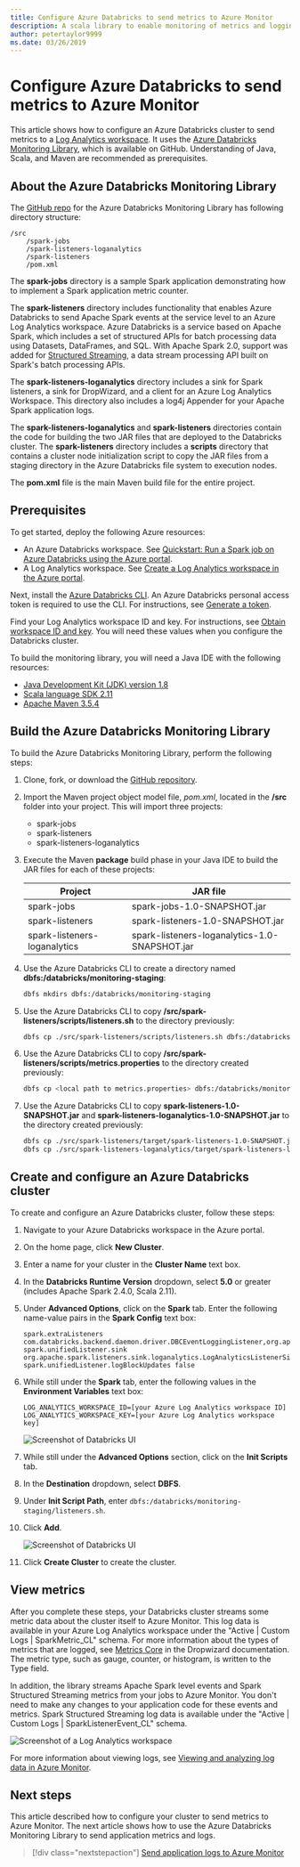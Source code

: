 ```yaml
---
title: Configure Azure Databricks to send metrics to Azure Monitor
description: A scala library to enable monitoring of metrics and logging data in Azure Log Analytics
author: petertaylor9999
ms.date: 03/26/2019
---
```


<!-- markdownlint-disable MD040 -->

# Configure Azure Databricks to send metrics to Azure Monitor

This article shows how to configure an Azure Databricks cluster to send metrics to a [Log Analytics workspace](/azure/azure-monitor/platform/manage-access). It uses the [Azure Databricks Monitoring Library](https://github.com/mspnp/spark-monitoring), which is available on GitHub. Understanding of Java, Scala, and Maven are recommended as prerequisites.

## About the Azure Databricks Monitoring Library

The [GitHub repo](https://github.com/mspnp/spark-monitoring) for the Azure Databricks Monitoring Library has following directory structure:

```
/src  
    /spark-jobs  
    /spark-listeners-loganalytics  
    /spark-listeners  
    /pom.xml  
```

The **spark-jobs** directory is a sample Spark application demonstrating how to implement a Spark application metric counter.

The **spark-listeners** directory includes functionality that enables Azure Databricks to send Apache Spark events at the service level to an Azure Log Analytics workspace. Azure Databricks is a service based on Apache Spark, which includes a set of structured APIs for batch processing data using Datasets, DataFrames, and SQL. With Apache Spark 2.0, support was added for [Structured Streaming](https://spark.apache.org/docs/latest/structured-streaming-programming-guide.html), a data stream processing API built on Spark's batch processing APIs.

The **spark-listeners-loganalytics** directory includes a sink for Spark listeners, a sink for DropWizard, and a client for an Azure Log Analytics Workspace. This directory also includes a log4j Appender for your Apache Spark application logs.

The **spark-listeners-loganalytics** and **spark-listeners** directories contain the code for building the two JAR files that are deployed to the Databricks cluster. The **spark-listeners** directory includes a **scripts** directory that contains a cluster node initialization script to copy the JAR files from a staging directory in the Azure Databricks file system to execution nodes.

The **pom.xml** file is the main Maven build file for the entire project.

## Prerequisites

To get started, deploy the following Azure resources:

- An Azure Databricks workspace. See [Quickstart: Run a Spark job on Azure Databricks using the Azure portal](/azure/azure-databricks/quickstart-create-databricks-workspace-portal).
- A Log Analytics workspace. See [Create a Log Analytics workspace in the Azure portal](/azure/azure-monitor/learn/quick-create-workspace).

Next, install the [Azure Databricks CLI](https://docs.databricks.com/user-guide/dev-tools/databricks-cli.html#install-the-cli). An Azure Databricks personal access token is required to use the CLI. For instructions, see [Generate a token](https://docs.azuredatabricks.net/api/latest/authentication.html#token-management).

Find your Log Analytics workspace ID and key. For instructions, see [Obtain workspace ID and key](/azure/azure-monitor/platform/agent-windows#obtain-workspace-id-and-key). You will need these values when you configure the Databricks cluster.

To build the monitoring library, you will need a Java IDE with the following resources:

- [Java Development Kit (JDK) version 1.8](http://www.oracle.com/technetwork/java/javase/downloads/index.html)
- [Scala language SDK 2.11](https://www.scala-lang.org/download/)
- [Apache Maven 3.5.4](http://maven.apache.org/download.cgi)

## Build the Azure Databricks Monitoring Library

To build the Azure Databricks Monitoring Library, perform the following steps:

1. Clone, fork, or download the [GitHub repository](https://github.com/mspnp/spark-monitoring).

1. Import the Maven project object model file, _pom.xml_, located in the **/src** folder into your project. This will import three projects:

    - spark-jobs
    - spark-listeners
    - spark-listeners-loganalytics

1. Execute the Maven **package** build phase in your Java IDE to build the JAR files for each of these projects:

    |Project| JAR file|
    |-------|---------|
    |spark-jobs|spark-jobs-1.0-SNAPSHOT.jar|
    |spark-listeners|spark-listeners-1.0-SNAPSHOT.jar|
    |spark-listeners-loganalytics|spark-listeners-loganalytics-1.0-SNAPSHOT.jar|

1. Use the Azure Databricks CLI to create a directory named **dbfs:/databricks/monitoring-staging**:  

    ```bash
    dbfs mkdirs dbfs:/databricks/monitoring-staging
    ```

1. Use the Azure Databricks CLI to copy **/src/spark-listeners/scripts/listeners.sh** to the directory previously:

    ```bash
    dbfs cp ./src/spark-listeners/scripts/listeners.sh dbfs:/databricks/monitoring-staging/listeners.sh
    ```

1. Use the Azure Databricks CLI to copy **/src/spark-listeners/scripts/metrics.properties** to the directory created previously:

    ```bash
    dbfs cp <local path to metrics.properties> dbfs:/databricks/monitoring-staging/metrics.properties
    ```

1. Use the Azure Databricks CLI to copy **spark-listeners-1.0-SNAPSHOT.jar** and **spark-listeners-loganalytics-1.0-SNAPSHOT.jar** to the directory created previously:

    ```bash
    dbfs cp ./src/spark-listeners/target/spark-listeners-1.0-SNAPSHOT.jar dbfs:/databricks/monitoring-staging/spark-listeners-1.0-SNAPSHOT.jar
    dbfs cp ./src/spark-listeners-loganalytics/target/spark-listeners-loganalytics-1.0-SNAPSHOT.jar dbfs:/databricks/monitoring-staging/spark-listeners-loganalytics-1.0-SNAPSHOT.jar
    ```

## Create and configure an Azure Databricks cluster

To create and configure an Azure Databricks cluster, follow these steps:

1. Navigate to your Azure Databricks workspace in the Azure portal.
1. On the home page, click **New Cluster**.
1. Enter a name for your cluster in the **Cluster Name** text box.
1. In the **Databricks Runtime Version** dropdown, select **5.0** or greater (includes Apache Spark 2.4.0, Scala 2.11).
1. Under **Advanced Options**, click on the **Spark** tab. Enter the following name-value pairs in the **Spark Config** text box:

    ```
    spark.extraListeners com.databricks.backend.daemon.driver.DBCEventLoggingListener,org.apache.spark.listeners.UnifiedSparkListener
    spark.unifiedListener.sink org.apache.spark.listeners.sink.loganalytics.LogAnalyticsListenerSink
    spark.unifiedListener.logBlockUpdates false
    ```

1. While still under the **Spark** tab, enter the following values in the **Environment Variables** text box:

    ```
    LOG_ANALYTICS_WORKSPACE_ID=[your Azure Log Analytics workspace ID]
    LOG_ANALYTICS_WORKSPACE_KEY=[your Azure Log Analytics workspace key]
    ```

    ![Screenshot of Databricks UI](./_images/create-cluster1.png)

1. While still under the **Advanced Options** section, click on the **Init Scripts** tab.
1. In the **Destination** dropdown, select **DBFS**.
1. Under **Init Script Path**, enter `dbfs:/databricks/monitoring-staging/listeners.sh`.
1. Click **Add**.

    ![Screenshot of Databricks UI](./_images/create-cluster2.png)

1. Click **Create Cluster** to create the cluster.

## View metrics

After you complete these steps, your Databricks cluster streams some metric data about the cluster itself to Azure Monitor. This log data is available in your Azure Log Analytics workspace under the "Active | Custom Logs | SparkMetric_CL" schema. For more information about the types of metrics that are logged, see [Metrics Core](https://metrics.dropwizard.io/4.0.0/manual/core.html) in the Dropwizard documentation. The metric type, such as gauge, counter, or histogram, is written to the Type field.

In addition, the library streams Apache Spark level events and Spark Structured Streaming metrics from your jobs to Azure Monitor. You don't need to make any changes to your application code for these events and metrics. Spark Structured Streaming log data is available under the "Active | Custom Logs | SparkListenerEvent_CL" schema.

![Screenshot of a Log Analytics workspace](./_images/workspace.png)

For more information about viewing logs, see [Viewing and analyzing log data in Azure Monitor](/azure/azure-monitor/log-query/portals).

## Next steps

This article described how to configure your cluster to send metrics to Azure Monitor. The next article shows how to use the Azure Databricks Monitoring Library to send application metrics and logs.

> [!div class="nextstepaction"]
> [Send application logs to Azure Monitor](./application-logs.md)
